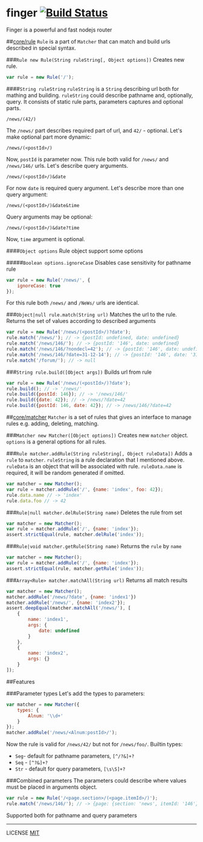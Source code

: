 finger [![Build Status](https://travis-ci.org/fistlabs/finger.svg?branch=master)](https://travis-ci.org/fistlabs/finger)
=========

Finger is a powerful and fast nodejs router

##[core/rule](core/rule.js)
```Rule``` is a part of ```Matcher``` that can match and build urls described in special syntax.

###```Rule new Rule(String ruleString[, Object options])```
Creates new rule.

```js
var rule = new Rule('/');
```

####```String ruleString```
```ruleString``` is a ```String``` describing url both for mathing and building.
```ruleString``` could describe pathname and, optionally, query.
It consists of static rule parts, parameters captures and optional parts.

```
/news/(42/)
```
The ```/news/``` part describes required part of url, and ```42/``` - optional.
Let's make optional part more dynamic:

```
/news/(<postId>/)
```
Now, ```postId``` is parameter now. This rule both valid for ```/news/``` and ```/news/146/``` urls.
Let's describe query arguments.

```
/news/(<postId>/)&date
```
For now ```date``` is required query argument. Let's describe more than one query argument:

```
/news/(<postId>/)&date&time
```
Query arguments may be optional:

```
/news/(<postId>/)&date?time
```
Now, ```time``` argument is optional.

####```Object options```
Rule object support some options

#####```Boolean options.ignoreCase```
Disables case sensitivity for pathname rule

```js
var rule = new Rule('/news/', {
    ignoreCase: true
});
```

For this rule both ```/news/``` and ```/NeWs/``` urls are identical.

###```Object|null rule.match(String url)```
Matches the url to the rule. Returns the set of values according to described arguments

```js
var rule = new Rule('/news/(<postId>/)?date');
rule.match('/news/'); // -> {postId: undefined, date: undefined}
rule.match('/news/146/'); // -> {postId: '146', date: undefined}
rule.match('/news/146/?nondecl=42'); // -> {postId: '146', date: undefined}
rule.match('/news/146/?date=31-12-14'); // -> {postId: '146', date: '31-12-14'}
rule.match('/forum/'); // -> null
```

###```String rule.build([Object args])```
Builds url from rule

```js
var rule = new Rule('/news/(<postId>/)?date');
rule.build(); // -> '/news/'
rule.build({postId: 146}); // -> '/news/146/'
rule.build({date: 42}); // -> /news/?date=42
rule.build({postId: 146, date: 42}); // -> /news/146/?date=42
```
##[core/matcher](core/matcher.js)
```Matcher``` is a set of rules that gives an interface to manage rules e.g. adding, deleting, matching.

###```Matcher new Matcher([Object options])```
Creates new ```matcher``` object. ```options``` is a general options for all rules.

###```Rule matcher.addRule(String ruleString[, Object ruleData])```
Adds a ```rule``` to ```matcher```.
```ruleString``` is a rule declaration that I mentioned above.
```ruleData``` is an object that will be associated with rule. ```ruleData.name``` is required, it will be random generated if omitted.

```js
var matcher = new Matcher();
var rule = matcher.addRule('/', {name: 'index', foo: 42});
rule.data.name // -> 'index'
rule.data.foo // -> 42
```

###```Rule|null matcher.delRule(String name)```
Deletes the rule from set

```js
var matcher = new Matcher();
var rule = matcher.addRule('/', {name: 'index'});
assert.strictEqual(rule, matcher.delRule('index'));
```

###```Rule|void matcher.getRule(String name)```
Returns the ```rule``` by ```name```

```js
var matcher = new Matcher();
var rule = matcher.addRule('/', {name: 'index'});
assert.strictEqual(rule, matcher.getRule('index'));
```

###```Array<Rule> matcher.matchAll(String url)```
Returns all match results

```js
var matcher = new Matcher();
matcher.addRule('/news/?date', {name: 'index1'})
matcher.addRule('/news/', {name: 'index2'});
assert.deepEqual(matcher.matchAll('/news/'), [
    {
        name: 'index1', 
        args: {
            date: undefined
        }
    }, 
    {
        name: 'index2', 
        args: {}
    }
]);
```

##Features

###Parameter types
Let's add the types to parameters:

```js
var matcher = new Matcher({
    types: {
        Alnum: '\\d+'
    }
});
matcher.addRule('/news/<Alnum:postId>/');
```
Now the rule is valid for ```/news/42/``` but not for ```/news/foo/```.
Builtin types:
 * ```Seg```- default for pathname parameters, ```[^/?&]+?```
 * ```Seq```  - ```[^?&]+?```
 * ```Str```  - default for query parameters, ```[\s\S]+?```

###Combined parameters
The parameters could describe where values must be placed in arguments object.

```js
var rule = new Rule('/<page.section>/(<page.itemId>/)');
rule.match('/news/146/'); // -> {page: {section: 'news', itemId: '146'}}
```
Supported both for pathname and query parameters

---------
LICENSE [MIT](LICENSE)

